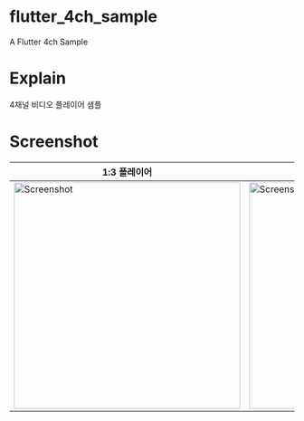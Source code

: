 # flutter_4ch_sample

A Flutter 4ch Sample

# Explain

4채널 비디오 플레이어 샘플

# Screenshot

|      1:3 플레이어     |     2x2 플레이어     |
| ------------------ | ------------------ |
| <img src="./screenshots/player_1&3.png" height="400" alt="Screenshot"/>  | <img src="./screenshots/player_2X2.png" height="400" alt="Screenshot"/>  |

